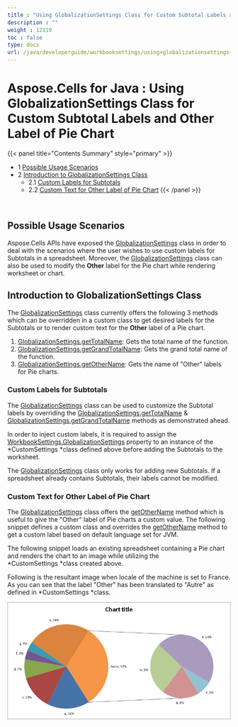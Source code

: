 ```yaml
---
title : "Using GlobalizationSettings Class for Custom Subtotal Labels and Other Label of Pie Chart" 
description : "" 
weight : 12119 
toc : false
type: docs
url: /java/developerguide/workbooksettings/using+globalizationsettings+class+for+custom+subtotal+labels+and+other+label+of+pie+chart/
---
```


# Aspose.Cells for Java : Using GlobalizationSettings Class for Custom Subtotal Labels and Other Label of Pie Chart


{{< panel title="Contents Summary" style="primary" >}}
*   1 [Possible Usage Scenarios](#possible-usage-scenarios)
*   2 [Introduction to GlobalizationSettings Class](#introduction-to-globalizationsettings-class)
    *   2.1 [Custom Labels for Subtotals](#custom-labels-for-subtotals)
    *   2.2 [Custom Text for Other Label of Pie Chart](#custom-text-for-other-label-of-pie-chart)
{{< /panel >}}
 

 


## Possible Usage Scenarios

Aspose.Cells APIs have exposed the [GlobalizationSettings](https://apireference.aspose.com/java/cells/com.aspose.cells/globalizationsettings) class in order to deal with the scenarios where the user wishes to use custom labels for Subtotals in a spreadsheet. Moreover, the [GlobalizationSettings](https://apireference.aspose.com/java/cells/com.aspose.cells/globalizationsettings) class can also be used to modify the **Other** label for the Pie chart while rendering worksheet or chart.

## Introduction to GlobalizationSettings Class

The [GlobalizationSettings](https://apireference.aspose.com/java/cells/com.aspose.cells/globalizationsettings) class currently offers the following 3 methods which can be overridden in a custom class to get desired labels for the Subtotals or to render custom text for the **Other** label of a Pie chart.

1.  [GlobalizationSettings.getTotalName](https://apireference.aspose.com/java/cells/com.aspose.cells/globalizationsettings#getTotalName(int)): Gets the total name of the function.
2.  [GlobalizationSettings.getGrandTotalName](https://apireference.aspose.com/java/cells/com.aspose.cells/globalizationsettings#getGrandTotalName(int)): Gets the grand total name of the function.
3.  [GlobalizationSettings.getOtherName](https://apireference.aspose.com/java/cells/com.aspose.cells/globalizationsettings#getOtherName()): Gets the name of "Other" labels for Pie charts.

### Custom Labels for Subtotals

The [GlobalizationSettings](https://apireference.aspose.com/java/cells/com.aspose.cells/globalizationsettings) class can be used to customize the Subtotal labels by overriding the [GlobalizationSettings.getTotalName](https://apireference.aspose.com/java/cells/com.aspose.cells/globalizationsettings#getTotalName(int)) & [GlobalizationSettings.getGrandTotalName](https://apireference.aspose.com/java/cells/com.aspose.cells/globalizationsettings#getGrandTotalName(int)) methods as demonstrated ahead.

  
In order to inject custom labels, it is required to assign the [WorkbookSettings.GlobalizationSettings](https://apireference.aspose.com/java/cells/com.aspose.cells/workbooksettings#GlobalizationSettings) property to an instance of the *CustomSettings *class defined above before adding the Subtotals to the worksheet.

The [GlobalizationSettings](https://apireference.aspose.com/java/cells/com.aspose.cells/globalizationsettings) class only works for adding new Subtotals. If a spreadsheet already contains Subtotals, their labels cannot be modified.

### Custom Text for Other Label of Pie Chart

The [GlobalizationSettings](https://apireference.aspose.com/java/cells/com.aspose.cells/globalizationsettings) class offers the [getOtherName](https://apireference.aspose.com/java/cells/com.aspose.cells/globalizationsettings#getOtherName()) method which is useful to give the "Other" label of Pie charts a custom value. The following snippet defines a custom class and overrides the [getOtherName](https://apireference.aspose.com/java/cells/com.aspose.cells/globalizationsettings#getOtherName()) method to get a custom label based on default language set for JVM.

  
The following snippet loads an existing spreadsheet containing a Pie chart and renders the chart to an image while utilizing the *CustomSettings *class created above.

  
Following is the resultant image when locale of the machine is set to France. As you can see that the label "Other" has been translated to "Autre" as defined in *CustomSettings *class.

![image](5472582.png)

